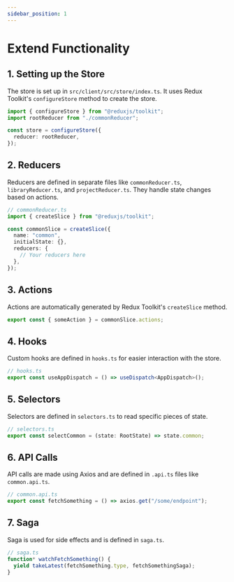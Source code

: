 ```yaml
---
sidebar_position: 1
---
```


# Extend Functionality

## 1. Setting up the Store

The store is set up in `src/client/src/store/index.ts`. It uses Redux Toolkit's `configureStore` method to create the store.

```typescript
import { configureStore } from "@reduxjs/toolkit";
import rootReducer from "./commonReducer";

const store = configureStore({
  reducer: rootReducer,
});
```

## 2. Reducers

Reducers are defined in separate files like `commonReducer.ts`, `libraryReducer.ts`, and `projectReducer.ts`. They handle state changes based on actions.

```typescript
// commonReducer.ts
import { createSlice } from "@reduxjs/toolkit";

const commonSlice = createSlice({
  name: "common",
  initialState: {},
  reducers: {
    // Your reducers here
  },
});
```

## 3. Actions

Actions are automatically generated by Redux Toolkit's `createSlice` method.

```typescript
export const { someAction } = commonSlice.actions;
```

## 4. Hooks

Custom hooks are defined in `hooks.ts` for easier interaction with the store.

```typescript
// hooks.ts
export const useAppDispatch = () => useDispatch<AppDispatch>();
```

## 5. Selectors

Selectors are defined in `selectors.ts` to read specific pieces of state.

```typescript
// selectors.ts
export const selectCommon = (state: RootState) => state.common;
```

## 6. API Calls

API calls are made using Axios and are defined in `.api.ts` files like `common.api.ts`.

```typescript
// common.api.ts
export const fetchSomething = () => axios.get("/some/endpoint");
```

## 7. Saga

Saga is used for side effects and is defined in `saga.ts`.

```typescript
// saga.ts
function* watchFetchSomething() {
  yield takeLatest(fetchSomething.type, fetchSomethingSaga);
}
```
